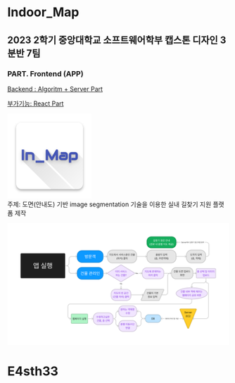 # Indoor_Map

## 2023 2학기 중앙대학교 소프트웨어학부 캡스톤 디자인 3분반 7팀

### PART. Frontend (APP)

[Backend : Algoritm + Server Part](https://github.com/easthee/INdoor_Server)  

[부가기능: React Part](https://github.com/easthee/INdoor_Extra)  
<!-- [Frontend : ](https://github.com/PROMLEE/Indoor_map_flutter)   -->

![Icon](src/ic_launcher.png)  
주제: 도면(안내도) 기반 image segmentation 기술을 이용한 실내 길찾기 지원 플랫폼 제작

![Flowchart](src/Flowchart_front.png)

# E4sth33


